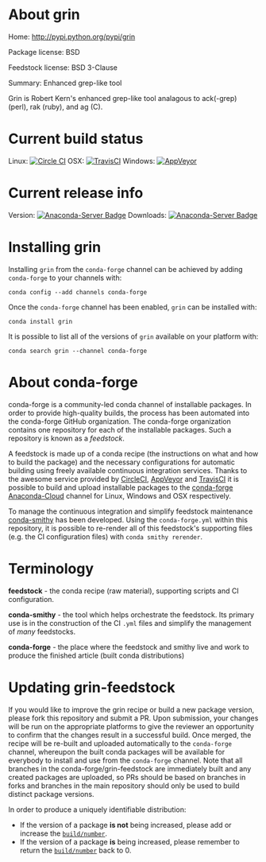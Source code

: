 About grin
==========

Home: http://pypi.python.org/pypi/grin

Package license: BSD

Feedstock license: BSD 3-Clause

Summary: Enhanced grep-like tool

Grin is Robert Kern's enhanced grep-like tool analagous to ack(-grep)
(perl), rak (ruby), and ag (C).


Current build status
====================

Linux: [![Circle CI](https://circleci.com/gh/conda-forge/grin-feedstock.svg?style=shield)](https://circleci.com/gh/conda-forge/grin-feedstock)
OSX: [![TravisCI](https://travis-ci.org/conda-forge/grin-feedstock.svg?branch=master)](https://travis-ci.org/conda-forge/grin-feedstock)
Windows: [![AppVeyor](https://ci.appveyor.com/api/projects/status/github/conda-forge/grin-feedstock?svg=True)](https://ci.appveyor.com/project/conda-forge/grin-feedstock/branch/master)

Current release info
====================
Version: [![Anaconda-Server Badge](https://anaconda.org/conda-forge/grin/badges/version.svg)](https://anaconda.org/conda-forge/grin)
Downloads: [![Anaconda-Server Badge](https://anaconda.org/conda-forge/grin/badges/downloads.svg)](https://anaconda.org/conda-forge/grin)

Installing grin
===============

Installing `grin` from the `conda-forge` channel can be achieved by adding `conda-forge` to your channels with:

```
conda config --add channels conda-forge
```

Once the `conda-forge` channel has been enabled, `grin` can be installed with:

```
conda install grin
```

It is possible to list all of the versions of `grin` available on your platform with:

```
conda search grin --channel conda-forge
```


About conda-forge
=================

conda-forge is a community-led conda channel of installable packages.
In order to provide high-quality builds, the process has been automated into the
conda-forge GitHub organization. The conda-forge organization contains one repository
for each of the installable packages. Such a repository is known as a *feedstock*.

A feedstock is made up of a conda recipe (the instructions on what and how to build
the package) and the necessary configurations for automatic building using freely
available continuous integration services. Thanks to the awesome service provided by
[CircleCI](https://circleci.com/), [AppVeyor](http://www.appveyor.com/)
and [TravisCI](https://travis-ci.org/) it is possible to build and upload installable
packages to the [conda-forge](https://anaconda.org/conda-forge)
[Anaconda-Cloud](http://docs.anaconda.org/) channel for Linux, Windows and OSX respectively.

To manage the continuous integration and simplify feedstock maintenance
[conda-smithy](http://github.com/conda-forge/conda-smithy) has been developed.
Using the ``conda-forge.yml`` within this repository, it is possible to re-render all of
this feedstock's supporting files (e.g. the CI configuration files) with ``conda smithy rerender``.


Terminology
===========

**feedstock** - the conda recipe (raw material), supporting scripts and CI configuration.

**conda-smithy** - the tool which helps orchestrate the feedstock.
                   Its primary use is in the construction of the CI ``.yml`` files
                   and simplify the management of *many* feedstocks.

**conda-forge** - the place where the feedstock and smithy live and work to
                  produce the finished article (built conda distributions)


Updating grin-feedstock
=======================

If you would like to improve the grin recipe or build a new
package version, please fork this repository and submit a PR. Upon submission,
your changes will be run on the appropriate platforms to give the reviewer an
opportunity to confirm that the changes result in a successful build. Once
merged, the recipe will be re-built and uploaded automatically to the
`conda-forge` channel, whereupon the built conda packages will be available for
everybody to install and use from the `conda-forge` channel.
Note that all branches in the conda-forge/grin-feedstock are
immediately built and any created packages are uploaded, so PRs should be based
on branches in forks and branches in the main repository should only be used to
build distinct package versions.

In order to produce a uniquely identifiable distribution:
 * If the version of a package **is not** being increased, please add or increase
   the [``build/number``](http://conda.pydata.org/docs/building/meta-yaml.html#build-number-and-string).
 * If the version of a package **is** being increased, please remember to return
   the [``build/number``](http://conda.pydata.org/docs/building/meta-yaml.html#build-number-and-string)
   back to 0.
